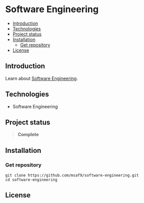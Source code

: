 <h1> Software Engineering </h1>

- [Introduction](#introduction)
- [Technologies](#technologies)
- [Project status](#project-status)
- [Installation](#installation)
  - [Get repository](#get-repository)
- [License](#license)

## Introduction

Learn about [Software Engineering](https://msaf9.github.io/software-engineering/).

## Technologies

- Software Engineering

## Project status

> **Complete**

## Installation

### Get repository

```git
git clone https://github.com/msaf9/software-engineering.git
cd software-engineering
```

## License
